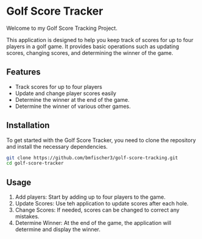 # Golf Score Tracker

Welcome to my Golf Score Tracking Project. 

This application is designed to help you keep track of scores for up to four players in a golf game. It provides basic operations such as updating scores, changing scores, and determining the winner of the game.


## Features
- Track scores for up to four players
- Update and change player scores easily
- Determine the winner at the end of the game. 
- Determine the winner of various other games. 

## Installation

To get started with the Golf Score Tracker, you need to clone the repository and install the necessary dependencies.

```bash
git clone https://github.com/bmfischer3/golf-score-tracking.git
cd golf-score-tracker
```

## Usage
1. Add players: Start by adding up to four players to the game.
2. Update Scores: Use teh application to update scores after each hole. 
3. Change Scores: If needed, scores can be changed to correct any mistakes. 
4. Determine Winner: At the end of the game, the application will determine and display the winner. 
